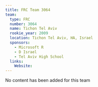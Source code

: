 ```yaml
---
title: FRC Team 3064
team:
  type: FRC
  number: 3064
  name: Tichon Tel Aviv
  rookie_year: 2009
  location: Tichon Tel Aviv, HA, Israel
  sponsors:
    - Microsoft R
    - D Israel
    - Tel Aviv High School
  links:
    Website: 
---
```

No content has been added for this team